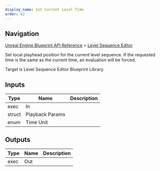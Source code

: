 ```yaml
---
display_name: Set Current Local Time
order: 62
---
```

## Navigation

[Unreal Engine Blueprint API Reference](https://dev.epicgames.com/documentation/en-us/unreal-engine/BlueprintAPI) > [Level Sequence Editor](https://dev.epicgames.com/documentation/en-us/unreal-engine/BlueprintAPI/LevelSequenceEditor)

Set local playhead position for the current level sequence. If the requested time is the same as the current time, an evaluation will be forced.

Target is Level Sequence Editor Blueprint Library

## Inputs

| Type | Name | Description |
| --- | --- | --- |
| exec | In |  |
| struct | Playback Params |  |
| enum | Time Unit |  |

## Outputs

| Type | Name | Description |
| --- | --- | --- |
| exec | Out |  |
